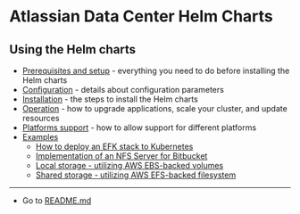 # Atlassian Data Center Helm Charts

## Using the Helm charts

* [Prerequisites and setup](PREREQUISITES.md) - everything you need to do before installing the Helm charts
* [Configuration](CONFIGURATION.md) - details about configuration parameters
* [Installation](INSTALLATION.md) - the steps to install the Helm charts
* [Operation](OPERATION.md) - how to upgrade applications, scale your cluster, and update resources
* [Platforms support](PLATFORMS.md) - how to allow support for different platforms
* [Examples](examples/)
  * [How to deploy an EFK stack to Kubernetes](examples/logging/efk/EFK.md)
  * [Implementation of an NFS Server for Bitbucket](examples/storage/nfs/NFS.md)
  * [Local storage - utilizing AWS EBS-backed volumes](examples/storage/aws/LOCAL_STORAGE.md)
  * [Shared storage - utilizing AWS EFS-backed filesystem](examples/storage/aws/SHARED_STORAGE.md)

*** 
* Go to [README.md](../README.md)
